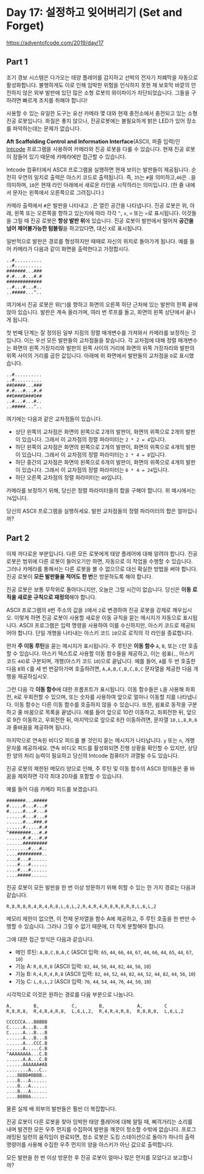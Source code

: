 # Day 17: 설정하고 잊어버리기 (Set and Forget)
<https://adventofcode.com/2019/day/17>

## Part 1
조기 경보 시스템은 다가오는 태양 플레어를 감지하고 선박의 전자기 차폐막을 자동으로 활성화합니다. 불행하게도 이로 인해 임박한 위험을 인식하지 못한 채 보호막 바깥의 안전하지 않은 외부 발판에 있던 많은 소형 로봇의 와이파이가 차단되었습니다. 그들을 구하려면 빠르게 조치를 취해야 합니다!

사용할 수 있는 유일한 도구는 유선 카메라 몇 대와 현재 충전소에서 충전되고 있는 소형 진공 로봇입니다. 화질은 좋지 않으나, 진공로봇에는 불필요하게 밝은 LED가 있어 장소를 파악하는데는 문제가 없습니다.

**Aft Scaffolding Control and Information Interface**(ASCII, 퍼즐 입력)인 [Intcode](../day9) 프로그램을 사용하여 카메라와 진공 로봇을 다룰 수 있습니다. 현재 진공 로봇이 잠들어 있기 때문에 카메라에만 접근할 수 있습니다.

Intcode 컴퓨터에서 ASCII 프로그램을 실행하면 현재 보이는 발판들이 제공됩니다. 순전히 우연의 일치로 출력은 아스키 코드로 출력됩니다. 즉, `35`는 `#`을 의미하고,`46`은 `.`을 의미하며, `10`은 현재 라인 아래에서 새로운 라인을 시작하라는 의미입니다. (한 줄 내에서 문자는 왼쪽에서 오른쪽으로 그려집니다.)

카메라 출력에서 `#`은 ​​발판을 나타내고 `.`은 열린 공간을 나타냅니다. 진공 로봇은 위, 아래, 왼쪽 또는 오른쪽을 향하고 있는지에 따라 각각 `^`, `v`, `<` 또는 `>`로 표시됩니다. 이것들을 그릴 때 진공 로봇은 **항상 발판 위**에 있습니다. 진공 로봇이 발판에서 떨어져 **공간을 넘어 제어불가능한 텀블링**을 하고있다면, 대신 `X`로 표시됩니다.

일반적으로 발판은 경로를 형성하지만 때때로 자신의 위치로 돌아가게 됩니다. 예를 들어 카메라가 다음과 같이 화면을 출력한다고 가정합시다.

``` text
..#..........
..#..........
#######...###
#.#...#...#.#
#############
..#...#...#..
..#####...^..
```

여기에서 진공 로봇은 위(`^`)를 향하고 화면의 오른쪽 하단 근처에 있는 발판의 한쪽 끝에 앉아 있습니다. 발판은 계속 올라가며, 여러 번 루프를 돌고, 화면의 왼쪽 상단에서 끝나게 됩니다.

첫 번째 단계는 잘 정의된 일부 지점의 정렬 매개변수를 가져와서 카메라를 보정하는 것입니다. 이는 우선 모든 발판들의 교차점들을 찾습니다. 각 교차점에 대해 정렬 매개변수는 화면의 왼쪽 가장자리와 발판의 왼쪽 사이의 거리에 화면의 위쪽 가장자리와 발판의 위쪽 사이의 거리를 곱한 값입니다. 아래에 위 화면에서 발판들의 교차점을 `O`로 표시했습니다.

``` text
..#..........
..#..........
##O####...###
#.#...#...#.#
##O###O###O##
..#...#...#..
..#####...^..
```

여기에는 다음과 같은 교차점들이 있습니다.

- 상단 왼쪽의 교차점은 화면의 왼쪽으로 2개의 발판이, 화면의 위쪽으로 2개의 발판이 있습니다. 그래서 이 교차점의 정렬 파라미터는 `2 * 2 = 4`입니다.
- 하단 왼쪽의 교차점은 화면의 왼쪽으로 2개의 발판이, 화면의 위쪽으로 4개의 발판이 있습니다. 그래서 이 교차점의 정렬 파라미터는 `2 * 4 = 8`입니다.
- 하단 중간의 교차점은 화면의 왼쪽으로 6개의 발판이, 화면의 위쪽으로 4개의 발판이 있습니다. 그래서 이 교차점의 정렬 파라미터는 `6 * 4 = 24`입니다.
- 하단 오른쪽 교차점의 정렬 파라미터는 `40`입니다.

카메라를 보정하기 위해, 당신은 정렬 파라미터들의 합을 구해야 합니다. 위 예시에서는 `76`입니다.

당신의 ASCII 프로그램을 실행하세요. 발판 교차점들의 정렬 파라미터의 합은 얼마입니까?

## Part 2
이제 까다로운 부분입니다. 다른 모든 로봇에게 태양 플레어에 대해 알려야 합니다. 진공 로봇은 범위에 다른 로봇이 들어오기만 하면, 자동으로 이 작업을 수행할 수 있습니다. 그러나 카메라를 통해서는 다른 로봇을 볼 수 없으므로 대신 확실한 방법을 써야 합니다. 진공 로봇이 **모든 발판들을 적어도 한 번**은 방문하도록 해야 합니다.

진공 로봇은 보통 무작위로 돌아다니지만, 오늘은 그럴 시간이 없습니다. 당신은 **이동 로직을 새로운 규칙으로 재정의**해야 합니다.

ASCII 프로그램의 `0`번 주소의 값을 `1`에서 `2`로 변경하여 진공 로봇을 강제로 깨우십시오. 이렇게 하면 진공 로봇이 사용할 새로운 이동 규칙을 묻는 메시지가 자동으로 표시됩니다. ASCII 프로그램은 입력 명령을 사용하여 이를 수신하지만, 아스키 코드로 제공되어야 합니다. 단일 개행을 나타내는 아스키 코드 `10`으로 로직의 각 라인을 종료합니다.

먼저 **주 이동 루틴**을 묻는 메시지가 표시됩니다. 주 루틴은 **이동 함수** `A`, `B`, 또는 `C`만 호출할 수 있습니다. 아스키 텍스트로 사용할 이동 함수들을 제공하고, 이는 쉼표(`,`, 아스키 코드 `44`)로 구분되며, 개행(아스키 코드 `10`)으로 끝납니다. 예를 들어, `A`를 두 번 호출한 다음 `B`와 `C`를 세 번 번갈아가며 호출하려면, `A,A,B,C,B,C,B,C` 문자열을 제공한 다음 개행을 제공하십시오.

그런 다음 각 **이동 함수**에 대한 프롬프트가 표시됩니다. 이동 함수들은 `L`을 사용해 좌회전, `R`로 우회전할 수 있으며, 또는 숫자를 사용하여 앞으로 얼마나 이동할 지를 나타냅니다. 이동 함수는 다른 이동 함수를 호출하지 않을 수 있습니다. 또한, 쉼표로 동작을 구분하고 줄 바꿈으로 목록을 끝냅니다. 예를 들어 앞으로 10칸 이동하고, 좌회전한 뒤, 앞으로 9칸 이동하고, 우회전한 뒤, 마지막으로 앞으로 6칸 이동하려면, 문자열 `10,L,8,R,6`과 줄바꿈을 제공하며 됩니다.

마지막으로 연속된 비디오 피드를 볼 것인지 묻는 메시지가 나타납니다. `y` 또는 `n`, 개행 문자를 제공하세요. 연속 비디오 피드를 활성화되면 진행 상황을 확인할 수 있지만, 상당한 양의 처리 능력이 필요하고 당신의 Intcode 컴퓨터가 과열될 수도 있습니다.

진공 로봇의 제한된 메모리 양으로 인해, 주 루틴 및 이동 함수의 ASCII 정의들은 줄 바꿈을 제외하면 각각 최대 20자를 포함할 수 있습니다.

예를 들어 다음 카메라 피드를 보겠습니다.

``` text
#######...#####
#.....#...#...#
#.....#...#...#
......#...#...#
......#...###.#
......#.....#.#
^########...#.#
......#.#...#.#
......#########
........#...#..
....#########..
....#...#......
....#...#......
....#...#......
....#####......
```
진공 로봇이 모든 발판을 한 번 이상 방문하기 위해 취할 수 있는 한 가지 경로는 다음과 같습니다.

``` text
R,8,R,8,R,4,R,4,R,8,L,6,L,2,R,4,R,4,R,8,R,8,R,8,L,6,L,2
```

메모리 제한이 없으면, 이 전체 문자열을 함수 A에 제공하고, 주 루틴 호출을 한 번만 수행할 수 있습니다. 그러나 그럴 수 없기 때문에, 더 작게 분할해야 합니다.

그에 대한 접근 방식은 다음과 같습니다.

- 메인 루틴: `A,B,C,B,A,C`
  (ASCII 입력: `65`, `44`, `66`, `44`, `67`, `44`, `66`, `44`, `65`, `44`, `67`, `10`)
- 기능 A: `R,8,R,8`
  (ASCII 입력: `82`, `44`, `56`, `44`, `82`, `44`, `56`, `10`)
- 기능 B: `R,4,R,4,R,8`
  (ASCII 입력: `82`, `44`, `52`, `44`, `82`, `44`, `52`, `44`, `82`, `44`, `56`, `10`)
- 기능 C: `L,6,L,2`
  (ASCII 입력: `76`, `44`, `54`, `44`, `76`, `44`, `50`, `10`)

시각적으로 이것은 원하는 경로를 다음 부분으로 나눕니다.

``` text
A,        B,            C,        B,            A,        C
R,8,R,8,  R,4,R,4,R,8,  L,6,L,2,  R,4,R,4,R,8,  R,8,R,8,  L,6,L,2

CCCCCCA...BBBBB
C.....A...B...B
C.....A...B...B
......A...B...B
......A...CCC.B
......A.....C.B
^AAAAAAAA...C.B
......A.A...C.B
......AAAAAA#AB
........A...C..
....BBBB#BBBB..
....B...A......
....B...A......
....B...A......
....BBBBA......
```
물론 실제 배 외부의 발판들은 훨씬 더 복잡합니다.

진공 로봇이 다른 로봇을 찾아 임박한 태양 플레어에 대해 알릴 때, 삐걱거리는 소리를 내며 발견한 모든 우주 먼지를 수집하여 발판을 깨끗이 청소할 수밖에 없습니다. 프로그래밍된 일련의 움직임이 완료되면, 청소 로봇은 도킹 스테이션으로 돌아가 하나의 출력 명령어를 사용해 수집한 우주 먼지의 양을 아스키가 아닌 값으로 출력합니다. 

모든 발판을 한 번 이상 방문한 후 진공 로봇이 얼마나 많은 먼지를 모았다고 보고합니까?